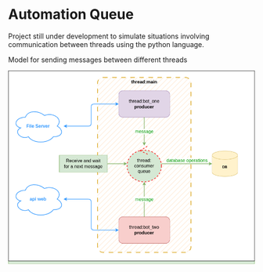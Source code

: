 # Automation Queue

Project still under development to simulate situations involving communication between threads using the python language.

Model for sending messages between different threads

![alt text](https://github.com/rodrigmars/Automationqueue/blob/main/images/teste_thread.drawio.png?raw=true)

